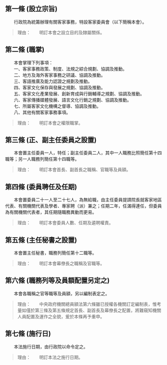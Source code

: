 第一條 (設立宗旨)
-----------------
　　行政院為統籌辦理有關客家事務，特設客家委員會（以下簡稱本會）。  
> 理由：　　明訂本會之設立目的及隸屬關係。



第二條 (職掌)
-------------
　　本會掌理下列事項：  
　　一、客家事務政策、制度、法規之綜合規劃、協調及推動。  
　　二、地方及海外客家事務之研議、協調及推動。  
　　三、客語推廣及能力認證之規劃及推動。  
　　四、客家文化保存與發展之規劃、協調及推動。  
　　五、客家文化產業發展、創新育成與行銷輔導之規劃、協調及推動。  
　　六、客家傳播媒體發展、語言文化行銷之規劃、協調及推動。  
　　七、所屬客家文化機構之督導、協調及推動。  
　　八、其他有關客家事務事項。  
> 理由：　　明訂本會之權限職掌。



第三條 (正、副主任委員之設置)
-----------------------------
　　本會置主任委員一人，特任；副主任委員二人，其中一人職務比照簡任第十四職等；另一人職務列簡任第十四職等。  
> 理由：　　明訂本會首長、副首長之職稱、官職等及員額。



第四條 (委員聘任及任期)
-----------------------
　　本會置委員二十一人至二十七人，為無給職，由主任委員提請院長就客家地區代表、有關機關代表及學者、專家聘（派）兼之；任期二年，任滿得連任，但委員為有關機關代表者，其任期隨職務異動而更易。  
> 理由：　　明訂本會委員人數、任期及遴聘權責。



第五條 (主任秘書之設置)
-----------------------
　　本會置主任秘書，職務列簡任第十二職等。  
> 理由：　　明訂本會幕僚長之職稱及官職等。



第六條 (職務列等及員額配置另定之)
---------------------------------
　　本會各職稱之官等職等及員額，另以編制表定之。  
> 理由：　　中央政府機關總員額法第六條雖已授權各機關訂定編制表，惟考量如僅於第三條及第五條規定首長、副首長及幕僚長之配置，將難窺知機關人員配置及運作之全貌，爰於本條再予重申。



第七條 (施行日)
---------------
　　本法施行日期，由行政院以命令定之。  
> 理由：　　明訂本法之施行日期。
